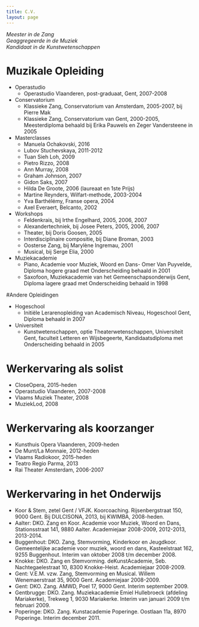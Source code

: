 ```yaml
---
title: C.V. 
layout: page 
---
```


*Meester in de Zang*  
*Geaggregeerde in de Muziek*  
*Kandidaat in de Kunstwetenschappen*  

# Muzikale Opleiding

* Operastudio
    * Operastudio Vlaanderen, post-graduaat, Gent, 2007-2008
* Conservatorium
    * Klassieke Zang, Conservatorium van Amsterdam, 2005-2007, bij Pierre Mak
    * Klassieke Zang, Conservatorium van Gent, 2000-2005, Meesterdiploma behaald bij Erika Pauwels en Zeger Vandersteene in 2005
* Masterclasses
    * Manuela Ochakovski, 2016
    * Lubov Stuchevskaya, 2011-2012
    * Tuan Sieh Loh, 2009
    * Pietro Rizzo, 2008
    * Ann Murray, 2008
    * Graham Johnson, 2007
    * Gidon Saks, 2007
    * Hilda De Groote, 2006 (laureaat en 1ste Prijs)
    * Martine Reynders, Wilfart-methode, 2003-2004
    * Yva Barthélémy, Franse opera, 2004
    * Axel Everaert, Belcanto, 2002
* Workshops
    * Feldenkrais, bij Irthe Engelhard, 2005, 2006, 2007
    * Alexandertechniek, bij Josee Peters, 2005, 2006,   2007
    * Theater, bij Doris Goosen, 2005
    * Interdisciplinaire compositie, bij Diane Broman, 2003
    * Oosterse Zang, bij Marylène Ingremau, 2001
    * Musical, bij Serge Elia, 2000
* Muziekacademie
    * Piano, Academie voor Muziek, Woord en Dans- Omer Van Puyvelde, Diploma hogere graad met Onderscheiding behaald in 2001
    * Saxofoon, Muziekacademie van het Gemeenschapsonderwijs Gent, Diploma lagere graad met Onderscheiding behaald in 1998

#Andere Opleidingen

* Hogeschool
    * Initiële Lerarenopleiding van Academisch Niveau, Hogeschool Gent, Diploma behaald in 2007
* Universiteit
    * Kunstwetenschappen, optie Theaterwetenschappen, Universiteit Gent, faculteit Letteren en Wijsbegeerte, Kandidaatsdiploma met Onderscheiding behaald in 2005

# Werkervaring als solist

* CloseOpera, 2015-heden
* Operastudio Vlaanderen, 2007-2008
* Vlaams Muziek Theater, 2008
* MuziekLod, 2008


# Werkervaring als koorzanger

* Kunsthuis Opera Vlaanderen, 2009-heden
* De Munt/La Monnaie, 2012-heden
* Vlaams Radiokoor, 2015-heden
* Teatro Regio Parma, 2013
* Rai Theater Amsterdam, 2006-2007

# Werkervaring in het Onderwijs

* Koor & Stem, zetel Gent / VFJK. Koorcoaching. Rijsenbergstraat 150, 9000 Gent. Bij DULCISONA, 2013, bij KWIMBA, 2008-heden.
* Aalter: DKO. Zang en Koor. Academie voor Muziek, Woord en Dans, Stationsstraat 141, 9880 Aalter. Academiejaar 2008-2009, 2012-2013, 2013-2014.
* Buggenhout: DKO. Zang, Stemvorming, Kinderkoor en Jeugdkoor. Gemeentelijke academie voor muziek, woord en dans, Kasteelstraat 162, 9255 Buggenhout. Interim van oktober 2008 t/m december 2008.
* Knokke: DKO. Zang en Stemvorming. deKunstAcademie, Seb. Nachtegaelestraat 10, 8300 Knokke-Heist. Academiejaar 2008-2009.
* Gent: V.E.M. vzw. Zang, Stemvorming en Musical. Willem Wenemaerstraat 35, 9000 Gent. Academiejaar 2008-2009.
* Gent: DKO. Zang. AMWD, Poel 17, 9000 Gent. Interim september 2009.
* Gentbrugge: DKO. Zang. Muziekacademie Emiel Hullebroeck (afdeling Mariakerke), Trekweg 1, 9030 Mariakerke. Interim van januari 2009 t/m februari 2009.
* Poperinge: DKO. Zang. Kunstacademie Poperinge. Oostlaan 11a, 8970 Poperinge. Interim december 2011.
